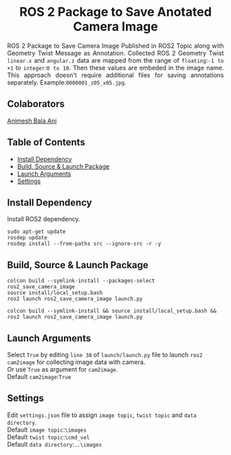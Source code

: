 <p align="center">
  <h1 align="center">ROS 2 Package to Save Anotated Camera Image</h1>
</p>

<p align="justify">
ROS 2 Package to Save Camera Image Published in ROS2 Topic along with Geometry Twist Message as Annotation. Collected ROS 2 Geometry Twist <code>linear.x</code> and <code>angular.z</code> data are mapped from the range of <code>floating</code>:<code>-1 to +1</code> to <code>integer</code>:<code>0 to 10</code>. Then these values are embeded in the image name. This approach doesn't require additional files for saving annotations separately. Example:<code>0000001_z05_x05.jpg</code>.
</p>

## Colaborators
[Animesh Bala Ani](https://www.linkedin.com/in/ani717/)


## Table of Contents
* [Install Dependency](#install) <br/>
* [Build, Source & Launch Package](#launch) <br/>
* [Launch Arguments](#arg) <br/>
* [Settings](#set) <br/>


## Install Dependency <a name="install"></a>
Install ROS2 dependency.<br/>
```
sudo apt-get update
rosdep update
rosdep install --from-paths src --ignore-src -r -y
```


## Build, Source & Launch Package <a name="launch"></a>
```
colcon build --symlink-install --packages-select ros2_save_camera_image
source install/local_setup.bash
ros2 launch ros2_save_camera_image launch.py
```
```
colcon build --symlink-install && source install/local_setup.bash && ros2 launch ros2_save_camera_image launch.py
```


## Launch Arguments <a name="arg"></a>
Select `True` by editing `line 38` of `launch/launch.py` file to launch `ros2 cam2image` for collecting image data with camera.<br/>
Or use `True` as argument for `cam2image`.<br/>
Default `cam2image`:`True`<br/> 


## Settings <a name="set"></a>
Edit `settings.json` file to assign `image topic`, `twist topic` and `data directory`.<br/>
Default `image topic`:`\images`<br/>
Default `twist topic`:`\cmd_vel`<br/> 
Default `data directory`:`..\images`<br/>
